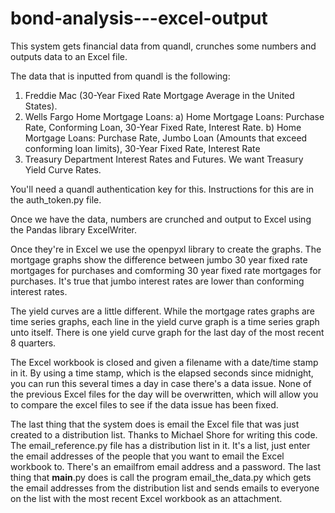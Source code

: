 # bond-analysis---excel-output
This system gets financial data from quandl,
crunches some numbers and outputs data to an Excel file.

The data that is inputted from quandl is the following:
  1) Freddie Mac (30-Year Fixed Rate Mortgage Average in the United States). 
  2) Wells Fargo Home Mortgage Loans:
    a) Home Mortgage Loans: Purchase Rate, Conforming Loan, 30-Year Fixed Rate, Interest Rate.
    b) Home Mortgage Loans: Purchase Rate, Jumbo Loan (Amounts that exceed conforming loan limits),
    30-Year Fixed Rate, Interest Rate
  3) Treasury Department Interest Rates and Futures. We want Treasury Yield Curve Rates.
  
You'll need a quandl authentication key for this. Instructions for this are in the auth_token.py file.

Once we have the data, numbers are crunched and output to Excel using the Pandas library ExcelWriter.

Once they're in Excel we use the openpyxl library to create the graphs. The mortgage graphs show the 
difference between jumbo 30 year fixed rate mortgages for purchases and comforming 30 year fixed rate mortgages
for purchases. It's true that jumbo interest rates are lower than conforming interest rates.

The yield curves are a little different. While the mortgage rates graphs are time series graphs, each line in the 
yield curve graph is a time series graph unto itself. There is one yield curve graph for the last day of the most
recent 8 quarters.

The Excel workbook is closed and given a filename with a date/time stamp in it. By using a time stamp,
which is the elapsed seconds since midnight, you can run this several times a day in case there's a data issue.
None of the previous Excel files for the day will be overwritten, which will allow you to compare the excel files
to see if the data issue has been fixed.

The last thing that the system does is email the Excel file that was just created to a distribution list.
Thanks to Michael Shore for writing this code. The email_reference.py file has a distribution list in it.
It's a list, just enter the email addresses of the people that you want to email the Excel workbook to.
There's an emailfrom email address and a password. The last thing that __main__.py does is call the
program email_the_data.py which gets the email addresses from the distribution list and sends emails
to everyone on the list with the most recent Excel workbook as an attachment.
